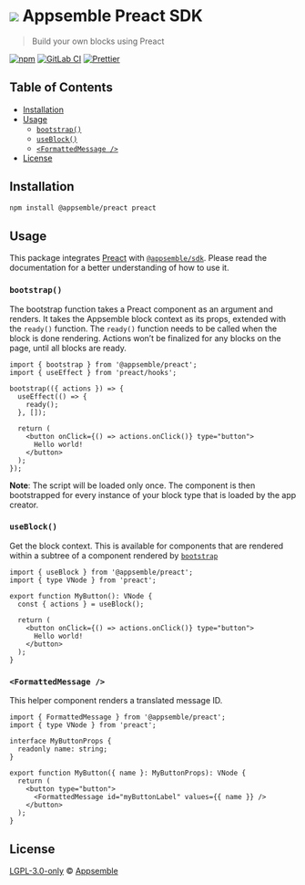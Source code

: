 # ![](https://gitlab.com/appsemble/appsemble/-/raw/0.32.1-test.12/config/assets/logo.svg) Appsemble Preact SDK

> Build your own blocks using Preact

[![npm](https://img.shields.io/npm/v/@appsemble/preact)](https://www.npmjs.com/package/@appsemble/preact)
[![GitLab CI](https://gitlab.com/appsemble/appsemble/badges/0.32.1-test.12/pipeline.svg)](https://gitlab.com/appsemble/appsemble/-/releases/0.32.1-test.12)
[![Prettier](https://img.shields.io/badge/code_style-prettier-ff69b4.svg)](https://prettier.io)

## Table of Contents

- [Installation](#installation)
- [Usage](#usage)
  - [`bootstrap()`](#bootstrap)
  - [`useBlock()`](#useblock)
  - [`<FormattedMessage />`](#formattedmessage-)
- [License](#license)

## Installation

```sh
npm install @appsemble/preact preact
```

## Usage

This package integrates [Preact](https://preactjs.com) with
[`@appsemble/sdk`](https://www.npmjs.com/package/@appsemble/sdk). Please read the documentation for
a better understanding of how to use it.

### `bootstrap()`

The bootstrap function takes a Preact component as an argument and renders. It takes the Appsemble
block context as its props, extended with the `ready()` function. The `ready()` function needs to be
called when the block is done rendering. Actions won’t be finalized for any blocks on the page,
until all blocks are ready.

```tsx
import { bootstrap } from '@appsemble/preact';
import { useEffect } from 'preact/hooks';

bootstrap(({ actions }) => {
  useEffect(() => {
    ready();
  }, []);

  return (
    <button onClick={() => actions.onClick()} type="button">
      Hello world!
    </button>
  );
});
```

**Note**: The script will be loaded only once. The component is then bootstrapped for every instance
of your block type that is loaded by the app creator.

### `useBlock()`

Get the block context. This is available for components that are rendered within a subtree of a
component rendered by [`bootstrap`](#bootstrap)

```tsx
import { useBlock } from '@appsemble/preact';
import { type VNode } from 'preact';

export function MyButton(): VNode {
  const { actions } = useBlock();

  return (
    <button onClick={() => actions.onClick()} type="button">
      Hello world!
    </button>
  );
}
```

### `<FormattedMessage />`

This helper component renders a translated message ID.

```tsx
import { FormattedMessage } from '@appsemble/preact';
import { type VNode } from 'preact';

interface MyButtonProps {
  readonly name: string;
}

export function MyButton({ name }: MyButtonProps): VNode {
  return (
    <button type="button">
      <FormattedMessage id="myButtonLabel" values={{ name }} />
    </button>
  );
}
```

## License

[LGPL-3.0-only](https://gitlab.com/appsemble/appsemble/-/blob/0.32.1-test.12/LICENSE.md) ©
[Appsemble](https://appsemble.com)
